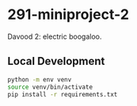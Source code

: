 # 291-miniproject-2

Davood 2: electric boogaloo.

## Local Development

```bash
python -m env venv 
source venv/bin/activate
pip install -r requirements.txt
```
